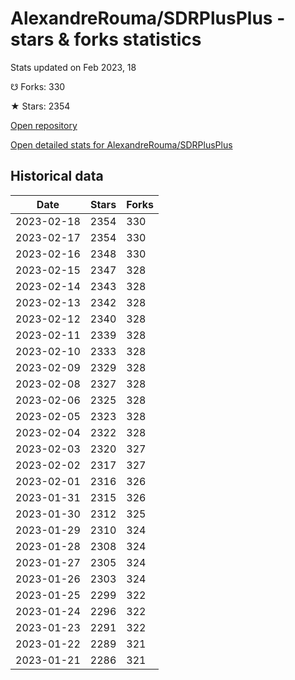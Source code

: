 # AlexandreRouma/SDRPlusPlus - stars & forks statistics

Stats updated on Feb 2023, 18

☋ Forks: 330

★ Stars: 2354

[Open repository](https://github.com/AlexandreRouma/SDRPlusPlus)

[Open detailed stats for AlexandreRouma/SDRPlusPlus](https://reviewgithub.com/rep/AlexandreRouma/SDRPlusPlus)

## Historical data
| Date | Stars | Forks |
|------|-------|-------|
| 2023-02-18 | 2354 | 330 | 
| 2023-02-17 | 2354 | 330 | 
| 2023-02-16 | 2348 | 330 | 
| 2023-02-15 | 2347 | 328 | 
| 2023-02-14 | 2343 | 328 | 
| 2023-02-13 | 2342 | 328 | 
| 2023-02-12 | 2340 | 328 | 
| 2023-02-11 | 2339 | 328 | 
| 2023-02-10 | 2333 | 328 | 
| 2023-02-09 | 2329 | 328 | 
| 2023-02-08 | 2327 | 328 | 
| 2023-02-06 | 2325 | 328 | 
| 2023-02-05 | 2323 | 328 | 
| 2023-02-04 | 2322 | 328 | 
| 2023-02-03 | 2320 | 327 | 
| 2023-02-02 | 2317 | 327 | 
| 2023-02-01 | 2316 | 326 | 
| 2023-01-31 | 2315 | 326 | 
| 2023-01-30 | 2312 | 325 | 
| 2023-01-29 | 2310 | 324 | 
| 2023-01-28 | 2308 | 324 | 
| 2023-01-27 | 2305 | 324 | 
| 2023-01-26 | 2303 | 324 | 
| 2023-01-25 | 2299 | 322 | 
| 2023-01-24 | 2296 | 322 | 
| 2023-01-23 | 2291 | 322 | 
| 2023-01-22 | 2289 | 321 | 
| 2023-01-21 | 2286 | 321 | 

